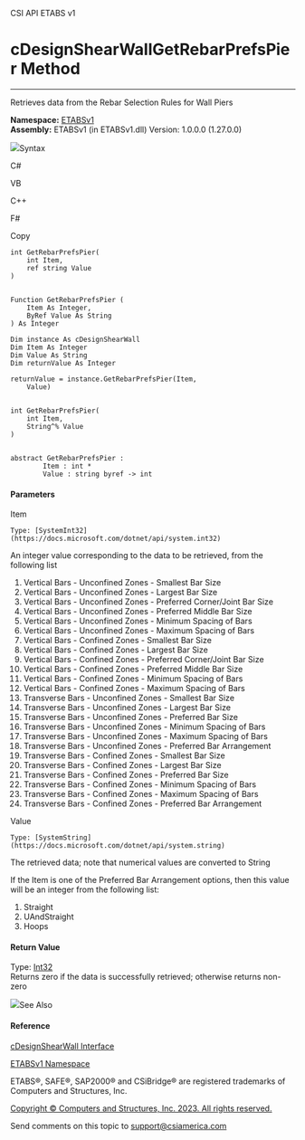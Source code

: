 ﻿

CSI API ETABS v1

# cDesignShearWallGetRebarPrefsPier Method  
  
---  
  
Retrieves data from the Rebar Selection Rules for Wall Piers

**Namespace:** [ETABSv1](2780f1b8-2033-5289-2298-1cdb2a7508d9.htm)  
**Assembly:** ETABSv1 (in ETABSv1.dll) Version: 1.0.0.0 (1.27.0.0)

![](../icons/SectionExpanded.png)Syntax

C#

VB

C++

F#

Copy

    
    
    int GetRebarPrefsPier(
    	int Item,
    	ref string Value
    )
    
    
    Function GetRebarPrefsPier ( 
    	Item As Integer,
    	ByRef Value As String
    ) As Integer
    
    Dim instance As cDesignShearWall
    Dim Item As Integer
    Dim Value As String
    Dim returnValue As Integer
    
    returnValue = instance.GetRebarPrefsPier(Item, 
    	Value)
    
    
    int GetRebarPrefsPier(
    	int Item, 
    	String^% Value
    )
    
    
    abstract GetRebarPrefsPier : 
            Item : int * 
            Value : string byref -> int 
    

#### Parameters

Item

    Type: [SystemInt32](https://docs.microsoft.com/dotnet/api/system.int32)  
An integer value corresponding to the data to be retrieved, from the following
list

  1. Vertical Bars - Unconfined Zones - Smallest Bar Size
  2. Vertical Bars - Unconfined Zones - Largest Bar Size
  3. Vertical Bars - Unconfined Zones - Preferred Corner/Joint Bar Size
  4. Vertical Bars - Unconfined Zones - Preferred Middle Bar Size
  5. Vertical Bars - Unconfined Zones - Minimum Spacing of Bars
  6. Vertical Bars - Unconfined Zones - Maximum Spacing of Bars
  7. Vertical Bars - Confined Zones - Smallest Bar Size
  8. Vertical Bars - Confined Zones - Largest Bar Size
  9. Vertical Bars - Confined Zones - Preferred Corner/Joint Bar Size
  10. Vertical Bars - Confined Zones - Preferred Middle Bar Size
  11. Vertical Bars - Confined Zones - Minimum Spacing of Bars
  12. Vertical Bars - Confined Zones - Maximum Spacing of Bars
  13. Transverse Bars - Unconfined Zones - Smallest Bar Size
  14. Transverse Bars - Unconfined Zones - Largest Bar Size
  15. Transverse Bars - Unconfined Zones - Preferred Bar Size
  16. Transverse Bars - Unconfined Zones - Minimum Spacing of Bars
  17. Transverse Bars - Unconfined Zones - Maximum Spacing of Bars
  18. Transverse Bars - Unconfined Zones - Preferred Bar Arrangement
  19. Transverse Bars - Confined Zones - Smallest Bar Size
  20. Transverse Bars - Confined Zones - Largest Bar Size
  21. Transverse Bars - Confined Zones - Preferred Bar Size
  22. Transverse Bars - Confined Zones - Minimum Spacing of Bars
  23. Transverse Bars - Confined Zones - Maximum Spacing of Bars
  24. Transverse Bars - Confined Zones - Preferred Bar Arrangement

Value

    Type: [SystemString](https://docs.microsoft.com/dotnet/api/system.string)  
The retrieved data; note that numerical values are converted to String

If the Item is one of the Preferred Bar Arrangement options, then this value
will be an integer from the following list:

  1. Straight
  2. UAndStraight
  3. Hoops

#### Return Value

Type: [Int32](https://docs.microsoft.com/dotnet/api/system.int32)  
Returns zero if the data is successfully retrieved; otherwise returns non-zero

![](../icons/SectionExpanded.png)See Also

#### Reference

[cDesignShearWall Interface](f07e2722-5225-a490-780a-6779388d5216.htm)

[ETABSv1 Namespace](2780f1b8-2033-5289-2298-1cdb2a7508d9.htm)

ETABS®, SAFE®, SAP2000® and CSiBridge® are registered trademarks of Computers
and Structures, Inc.  

[Copyright © Computers and Structures, Inc. 2023. All rights
reserved.](http://www.csiamerica.com)

Send comments on this topic to
[support@csiamerica.com](mailto:support%40csiamerica.com?Subject=CSI%20API%20ETABS%20v1)


